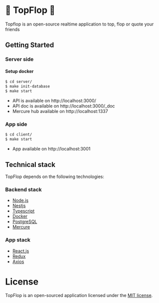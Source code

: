 # :rocket: TopFlop :rocket:

Topflop is an open-source realtime application to top, flop or quote your friends

## Getting Started

### Server side

#### Setup docker

```bash
$ cd server/
$ make init-database
$ make start
```

-   API is available on http://localhost:3000/
-   API doc is available on http://localhost:3000/_doc
-   Mercure hub available on http://localhost:1337

### App side

```bash
$ cd client/
$ make start
```

-   App available on http://localhost:3001

## Technical stack

TopFlop depends on the following technologies:

### Backend stack

-   [Node.js](https://nodejs.org)
-   [Nestjs](https://nestjs.com/)
-   [Typescript](https://www.typescriptlang.org/)
-   [Docker](https://www.docker.com/)
-   [PostgreSQL](https://www.postgresql.org/)
-   [Mercure](https://mercure.rocks)

### App stack

-   [React.js](https://fr.reactjs.org/)
-   [Redux](https://redux.js.org/)
-   [Axios](https://github.com/axios/axios)

# License

TopFlop is an open-sourced application licensed under the [MIT license](https://opensource.org/licenses/MIT).
